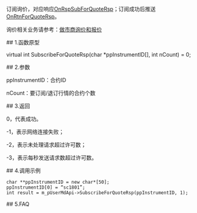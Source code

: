 <p>订阅询价，对应响应<a href="../../CTHOSTFTDCMDSPI/ONRSPSUBFORQUOTERSP/">OnRspSubForQuoteRsp</a>；订阅成功后推送<a href="../../../JYJK/CTHOSTFTDCTRADERAPI/ONRTNFORQUOTERSP/">OnRtnForQuoteRsp</a>。</p>
<p>询价相关业务请参考：<a href="../../../QTYWGZ/BJHXJ/">做市商询价和报价</a></p>
<span class="anchor" id="bd445aeb-293a-468d-8458-6bac66c7b79f"></span>
## 1.函数原型
<p>virtual int SubscribeForQuoteRsp(char *ppInstrumentID[], int nCount) = 0;</p>
<span class="anchor" id="ca40c7f0-7f5e-4368-9f11-a85b82bf76f9"></span>
## 2.参数
<p>ppInstrumentID：合约ID</p>
<p>nCount：要订阅/退订行情的合约个数</p>
<span class="anchor" id="01d412de-d443-4ab6-8349-2ea089c8dcb1"></span>
## 3.返回
<p>0，代表成功。</p>
<p>-1，表示网络连接失败；</p>
<p>-2，表示未处理请求超过许可数；</p>
<p>-3，表示每秒发送请求数超过许可数。</p>
<span class="anchor" id="0eba7e5b-c64d-4738-934e-05d5df3d2dbb"></span>
## 4.调用示例
<pre><code>char **ppInstrumentID = new char*[50]; 
ppInstrumentID[0] = “sc1801”;
int result = m_pUserMdApi-&gt;SubscribeForQuoteRsp(ppInstrumentID, 1);
</code></pre>
<span class="anchor" id="7eff0d50-598f-487e-b766-173a4eeeb52e"></span>
## 5.FAQ
